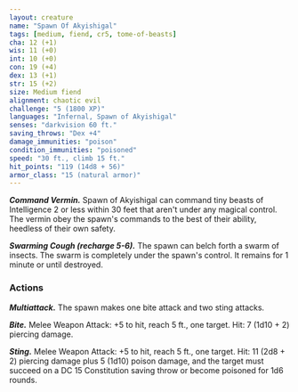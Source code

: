 ```yaml
---
layout: creature
name: "Spawn Of Akyishigal"
tags: [medium, fiend, cr5, tome-of-beasts]
cha: 12 (+1)
wis: 11 (+0)
int: 10 (+0)
con: 19 (+4)
dex: 13 (+1)
str: 15 (+2)
size: Medium fiend
alignment: chaotic evil
challenge: "5 (1800 XP)"
languages: "Infernal, Spawn of Akyishigal"
senses: "darkvision 60 ft."
saving_throws: "Dex +4"
damage_immunities: "poison"
condition_immunities: "poisoned"
speed: "30 ft., climb 15 ft."
hit_points: "119 (14d8 + 56)"
armor_class: "15 (natural armor)"
---
```


***Command Vermin.*** Spawn of Akyishigal can command tiny beasts of Intelligence 2 or less within 30 feet that aren't under any magical control. The vermin obey the spawn's commands to the best of their ability, heedless of their own safety.

***Swarming Cough (recharge 5-6).*** The spawn can belch forth a swarm of insects. The swarm is completely under the spawn's control. It remains for 1 minute or until destroyed.

### Actions

***Multiattack.*** The spawn makes one bite attack and two sting attacks.

***Bite.*** Melee Weapon Attack: +5 to hit, reach 5 ft., one target. Hit: 7 (1d10 + 2) piercing damage.

***Sting.*** Melee Weapon Attack: +5 to hit, reach 5 ft., one target. Hit: 11 (2d8 + 2) piercing damage plus 5 (1d10) poison damage, and the target must succeed on a DC 15 Constitution saving throw or become poisoned for 1d6 rounds.

